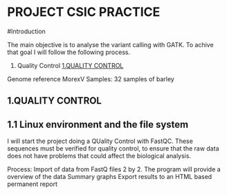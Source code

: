 # **PROJECT CSIC PRACTICE**

#Introduction

The main objective is to analyse the variant calling with GATK. To achive that goal I will follow the following process.

1. Quality Control
[1.QUALITY CONTROL](#1-QUALITY-CONTROL)

Genome reference MorexV
Samples: 32 samples of barley


## 1.QUALITY CONTROL

## 1.1 Linux environment and the file system

I will start the project doing a QUality Control with FastQC. These sequences must be verified for quality control, to ensure that the raw data does not have problems that could affect the biological analysis. 

Process:
  Import of data from FastQ files 2 by 2. 
  The program will provide a overview of the data
  Summary graphs
  Export results to an HTML based permanent report
  
